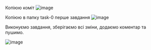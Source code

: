 
Копіюю коміт
 ![image](https://user-images.githubusercontent.com/75033218/122219745-6a709700-ceb8-11eb-9e78-cb4ae1bac956.png)

Копіюю в папку task-0 перше завдання
 ![image](https://user-images.githubusercontent.com/75033218/122219759-6cd2f100-ceb8-11eb-8be6-0e09a92c92e2.png)

Виконуємо завдання, зберігаємо всі зміни, додаємо коментар та пушимо.

![image](https://user-images.githubusercontent.com/75033218/122220557-1914d780-ceb9-11eb-89bc-6525f74814f6.png)







 
